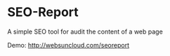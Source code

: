 # SEO-Report
A simple SEO tool for audit the content of a web page

Demo: http://websuncloud.com/seoreport